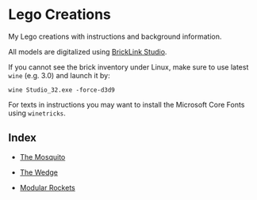 # Lego Creations

My Lego creations with instructions and background information.

All models are digitalized using [BrickLink Studio](https://studio.bricklink.com/v2/build/studio.page).

If you cannot see the brick inventory under Linux, make sure to use latest `wine` (e.g. 3.0) and launch it by:

```
wine Studio_32.exe -force-d3d9
```

For texts in instructions you may want to install the Microsoft Core Fonts using `winetricks`.

## Index

* [The Mosquito](spaceships/the-mosquito/)
* [The Wedge](spaceships/the-wedge/)

* [Modular Rockets](60th-anniversary/modular-rockets/)
